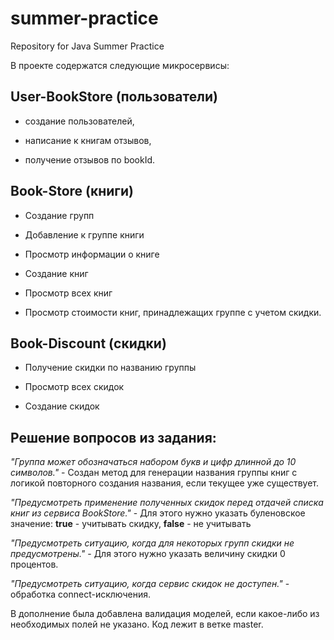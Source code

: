# summer-practice
Repository for Java Summer Practice

В проекте содержатся следующие микросервисы: 

## User-BookStore (пользователи)
- создание пользователей,

- написание к книгам отзывов,

- получение отзывов по bookId.

## Book-Store (книги)
- Создание групп

- Добавление к группе книги

- Просмотр информации о книге

- Создание книг

- Просмотр всех книг

- Просмотр стоимости книг, принадлежащих группе с учетом скидки.
## Book-Discount (скидки)  
- Получение скидки по названию группы

- Просмотр всех скидок

- Создание скидок


## Решение вопросов из задания:
_"Группа может обозначаться набором букв и цифр длинной до 10 символов."_ - Создан метод для генерации названия группы книг с логикой повторного создания названия, если текущее уже существует.

_"Предусмотреть применение полученных скидок перед отдачей списка книг из сервиса BookStore."_ - Для этого нужно указать буленовское значение: **true** - учитывать скидку, **false** - не учитывать

_"Предусмотреть ситуацию, когда для некоторых групп скидки не предусмотрены."_ - Для этого нужно указать величину скидки 0 процентов.

_"Предусмотреть ситуацию, когда сервис скидок не доступен."_ - обработка connect-исключения.
 
 
 В дополнение была добавлена валидация моделей, если какое-либо из необходимых полей не указано. 
 Код лежит в ветке master.
 
